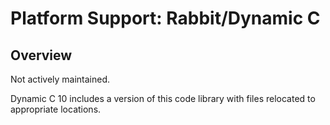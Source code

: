Platform Support: Rabbit/Dynamic C
==================================

Overview
--------
Not actively maintained.

Dynamic C 10 includes a version of this code library with files
relocated to appropriate locations.
